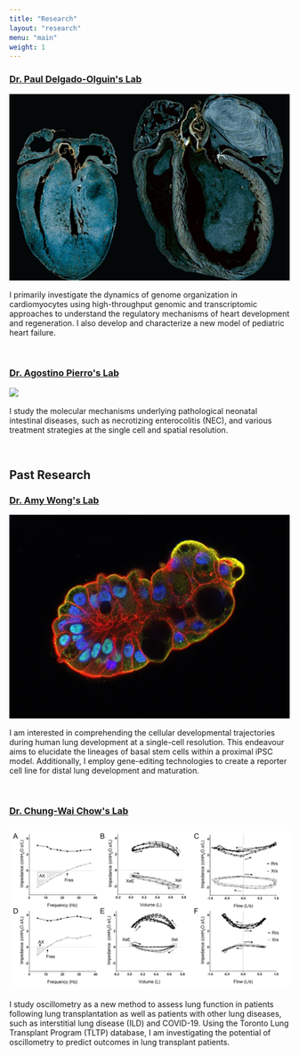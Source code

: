 ```yaml
---
title: "Research"
layout: "research"
menu: "main"
weight: 1
---
```




### [Dr. Paul Delgado-Olguin's Lab](https://lab.research.sickkids.ca/delgado-olguin/)

![](https://raw.githubusercontent.com/j-y26/j-yang/main/content/images/heartfailure_1200x800.png)

I primarily investigate the dynamics of genome organization in cardiomyocytes 
using high-throughput genomic and transcriptomic approaches to understand the 
regulatory mechanisms of heart development and regeneration. I also develop
and characterize a new model of pediatric heart failure.

<br/>

### [Dr. Agostino Pierro's Lab](https://lab.research.sickkids.ca/pierro/)

![](https://raw.githubusercontent.com/j-y26/j-yang/main/content/images/NEC.jpg)

I study the molecular mechanisms underlying pathological neonatal intestinal
diseases, such as necrotizing enterocolitis (NEC), and various treatment
strategies at the single cell and spatial resolution.

<br/>

## Past Research

### [Dr. Amy Wong's Lab](https://lab.research.sickkids.ca/wong/)

![](https://raw.githubusercontent.com/j-y26/j-yang/main/content/images/CF-derived-human-airway-organoid.jpg)

I am interested in comprehending the cellular developmental trajectories during 
human lung development at a single-cell resolution. This endeavour aims to 
elucidate the lineages of basal stem cells within a proximal iPSC model. 
Additionally, I employ gene-editing technologies to create a reporter cell 
line for distal lung development and maturation.

<br/>

### [Dr. Chung-Wai Chow's Lab](https://chowlab.wordpress.com/)

![](https://raw.githubusercontent.com/j-y26/j-yang/main/content/images/spectral-ib-x-2.jpg)

I study oscillometry as a new method to assess lung function in patients
following lung transplantation as well as patients with other lung diseases,
such as interstitial lung disease (ILD) and COVID-19. Using the Toronto
Lung Transplant Program (TLTP) database, I am investigating the potential
of oscillometry to predict outcomes in lung transplant patients.